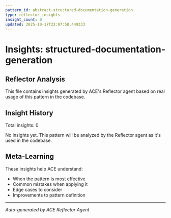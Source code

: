 ```yaml
---
pattern_id: abstract-structured-documentation-generation
type: reflector_insights
insight_count: 0
updated: 2025-10-17T23:07:58.449333
---
```

# Insights: structured-documentation-generation

## Reflector Analysis

This file contains insights generated by ACE's Reflector agent based on real usage of this pattern in the codebase.

## Insight History

Total insights: 0

No insights yet. This pattern will be analyzed by the Reflector agent as it's used in the codebase.

## Meta-Learning

These insights help ACE understand:
- When the pattern is most effective
- Common mistakes when applying it
- Edge cases to consider
- Improvements to pattern definition

---

*Auto-generated by ACE Reflector Agent*
